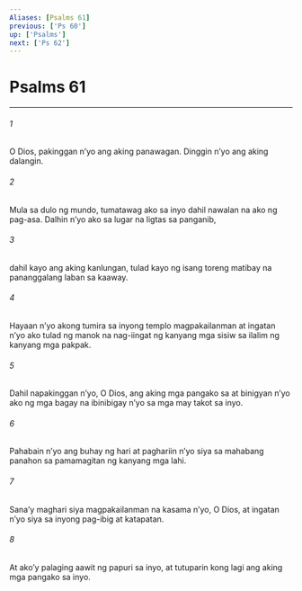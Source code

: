 ```yaml
---
Aliases: [Psalms 61]
previous: ['Ps 60']
up: ['Psalms']
next: ['Ps 62']
---
```

# Psalms 61

***






















###### 1 










O Dios, pakinggan nʼyo ang aking panawagan. Dinggin nʼyo ang aking dalangin. 





















###### 2 










Mula sa dulo ng mundo, tumatawag ako sa inyo dahil nawalan na ako ng pag-asa. Dalhin nʼyo ako sa lugar na ligtas sa panganib, 





















###### 3 










dahil kayo ang aking kanlungan, tulad kayo ng isang toreng matibay na pananggalang laban sa kaaway. 





















###### 4 










Hayaan nʼyo akong tumira sa inyong templo magpakailanman at ingatan nʼyo ako tulad ng manok na nag-iingat ng kanyang mga sisiw sa ilalim ng kanyang mga pakpak. 





















###### 5 










Dahil napakinggan nʼyo, O Dios, ang aking mga pangako sa at binigyan nʼyo ako ng mga bagay na ibinibigay nʼyo sa mga may takot sa inyo. 





















###### 6 










Pahabain nʼyo ang buhay ng hari at paghariin nʼyo siya sa mahabang panahon sa pamamagitan ng kanyang mga lahi. 





















###### 7 










Sanaʼy maghari siya magpakailanman na kasama nʼyo, O Dios, at ingatan nʼyo siya sa inyong pag-ibig at katapatan. 





















###### 8 










At akoʼy palaging aawit ng papuri sa inyo, at tutuparin kong lagi ang aking mga pangako sa inyo.
